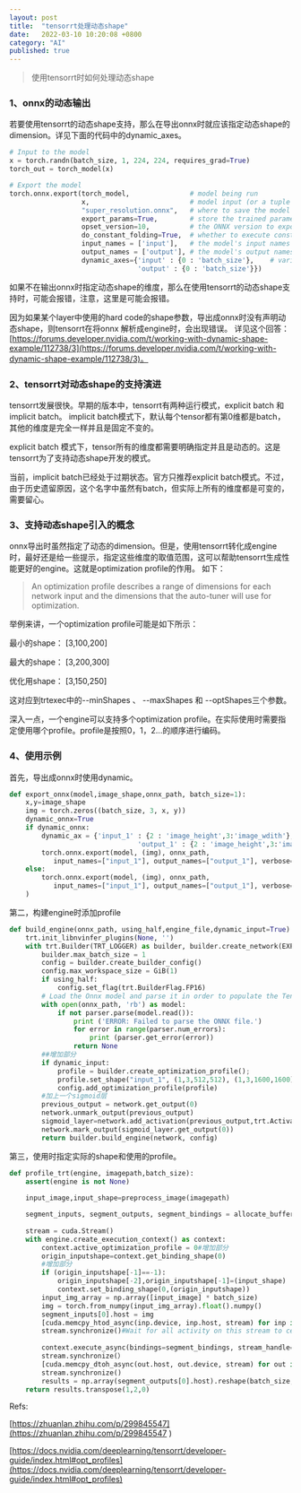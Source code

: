 ```yaml
---
layout: post
title:  "tensorrt处理动态shape"
date:   2022-03-10 10:20:08 +0800
category: "AI"
published: true
---
```


> 使用tensorrt时如何处理动态shape


<!--more-->

### 1、onnx的动态输出
若要使用tensorrt的动态shape支持，那么在导出onnx时就应该指定动态shape的dimension。详见下面的代码中的dynamic_axes。

```python
# Input to the model
x = torch.randn(batch_size, 1, 224, 224, requires_grad=True)
torch_out = torch_model(x)

# Export the model
torch.onnx.export(torch_model,               # model being run
                  x,                         # model input (or a tuple for multiple inputs)
                  "super_resolution.onnx",   # where to save the model (can be a file or file-like object)
                  export_params=True,        # store the trained parameter weights inside the model file
                  opset_version=10,          # the ONNX version to export the model to
                  do_constant_folding=True,  # whether to execute constant folding for optimization
                  input_names = ['input'],   # the model's input names
                  output_names = ['output'], # the model's output names
                  dynamic_axes={'input' : {0 : 'batch_size'},    # variable length axes
                                'output' : {0 : 'batch_size'}})
```

如果不在输出onnx时指定动态shape的维度，那么在使用tensorrt的动态shape支持时，可能会报错，注意，这里是可能会报错。

因为如果某个layer中使用的hard code的shape参数，导出成onnx时没有声明动态shape，则tensorrt在将onnx 解析成engine时，会出现错误。
详见这个回答：[https://forums.developer.nvidia.com/t/working-with-dynamic-shape-example/112738/3](https://forums.developer.nvidia.com/t/working-with-dynamic-shape-example/112738/3)。

### 2、tensorrt对动态shape的支持演进

tensorrt发展很快。早期的版本中，tensorrt有两种运行模式，explicit batch 和implicit batch。
implicit batch模式下，默认每个tensor都有第0维都是batch，其他的维度是完全一样并且是固定不变的。

explicit batch 模式下，tensor所有的维度都需要明确指定并且是动态的。这是tensorrt为了支持动态shape开发的模式。

当前，implicit batch已经处于过期状态。官方只推荐explicit batch模式。不过，由于历史遗留原因，这个名字中虽然有batch，但实际上所有的维度都是可变的，需要留心。

### 3、支持动态shape引入的概念
onnx导出时虽然指定了动态的dimension。但是，使用tensorrt转化成engine时，最好还是给一些提示，指定这些维度的取值范围，这可以帮助tensorrt生成性能更好的engine。这就是optimization profile的作用。
如下：
> An optimization profile describes a range of dimensions for each network input and the dimensions that the auto-tuner will use for optimization. 

举例来讲，一个optimization profile可能是如下所示：

最小的shape：   [3,100,200]

最大的shape：  [3,200,300]

优化用shape：   [3,150,250]

这对应到trtexec中的--minShapes 、 --maxShapes 和 --optShapes三个参数。

深入一点，一个engine可以支持多个optimization profile。在实际使用时需要指定使用哪个profile。profile是按照0，1，2...的顺序进行编码。


### 4、使用示例

首先，导出成onnx时使用dynamic。
```python
def export_onnx(model,image_shape,onnx_path, batch_size=1):
    x,y=image_shape
    img = torch.zeros((batch_size, 3, x, y))
    dynamic_onnx=True
    if dynamic_onnx:
        dynamic_ax = {'input_1' : {2 : 'image_height',3:'image_wdith'},   
                                'output_1' : {2 : 'image_height',3:'image_wdith'}}
        torch.onnx.export(model, (img), onnx_path, 
           input_names=["input_1"], output_names=["output_1"], verbose=False, opset_version=11,dynamic_axes=dynamic_ax)
    else:
        torch.onnx.export(model, (img), onnx_path, 
           input_names=["input_1"], output_names=["output_1"], verbose=False, opset_version=11
    )
```

第二，构建engine时添加profile

```python
def build_engine(onnx_path, using_half,engine_file,dynamic_input=True):
    trt.init_libnvinfer_plugins(None, '')
    with trt.Builder(TRT_LOGGER) as builder, builder.create_network(EXPLICIT_BATCH) as network, trt.OnnxParser(network, TRT_LOGGER) as parser:
        builder.max_batch_size = 1
        config = builder.create_builder_config()
        config.max_workspace_size = GiB(1)
        if using_half:
            config.set_flag(trt.BuilderFlag.FP16)
        # Load the Onnx model and parse it in order to populate the TensorRT network.
        with open(onnx_path, 'rb') as model:
            if not parser.parse(model.read()):
                print ('ERROR: Failed to parse the ONNX file.')
                for error in range(parser.num_errors):
                    print (parser.get_error(error))
                return None
        ##增加部分
        if dynamic_input:
            profile = builder.create_optimization_profile();
            profile.set_shape("input_1", (1,3,512,512), (1,3,1600,1600), (1,3,1024,1024)) 
            config.add_optimization_profile(profile)
        #加上一个sigmoid层
        previous_output = network.get_output(0)
        network.unmark_output(previous_output)
        sigmoid_layer=network.add_activation(previous_output,trt.ActivationType.SIGMOID)
        network.mark_output(sigmoid_layer.get_output(0))
        return builder.build_engine(network, config) 
```

第三，使用时指定实际的shape和使用的profile。

```python
def profile_trt(engine, imagepath,batch_size):
    assert(engine is not None)  
    
    input_image,input_shape=preprocess_image(imagepath)

    segment_inputs, segment_outputs, segment_bindings = allocate_buffers(engine, True,input_shape)
    
    stream = cuda.Stream()    
    with engine.create_execution_context() as context:
        context.active_optimization_profile = 0#增加部分
        origin_inputshape=context.get_binding_shape(0)
        #增加部分
        if (origin_inputshape[-1]==-1):
            origin_inputshape[-2],origin_inputshape[-1]=(input_shape)
            context.set_binding_shape(0,(origin_inputshape))
        input_img_array = np.array([input_image] * batch_size)
        img = torch.from_numpy(input_img_array).float().numpy()
        segment_inputs[0].host = img
        [cuda.memcpy_htod_async(inp.device, inp.host, stream) for inp in segment_inputs]#Copy from the Python buffer src to the device pointer dest (an int or a DeviceAllocation) asynchronously,
        stream.synchronize()#Wait for all activity on this stream to cease, then return.
       
        context.execute_async(bindings=segment_bindings, stream_handle=stream.handle)#Asynchronously execute inference on a batch. 
        stream.synchronize(）
        [cuda.memcpy_dtoh_async(out.host, out.device, stream) for out in segment_outputs]#Copy from the device pointer src (an int or a DeviceAllocation) to the Python buffer dest asynchronously
        stream.synchronize()
        results = np.array(segment_outputs[0].host).reshape(batch_size, input_shape[0],input_shape[1])    
    return results.transpose(1,2,0)
```


Refs:

[https://zhuanlan.zhihu.com/p/299845547](https://zhuanlan.zhihu.com/p/299845547
)

[https://docs.nvidia.com/deeplearning/tensorrt/developer-guide/index.html#opt_profiles](https://docs.nvidia.com/deeplearning/tensorrt/developer-guide/index.html#opt_profiles)








